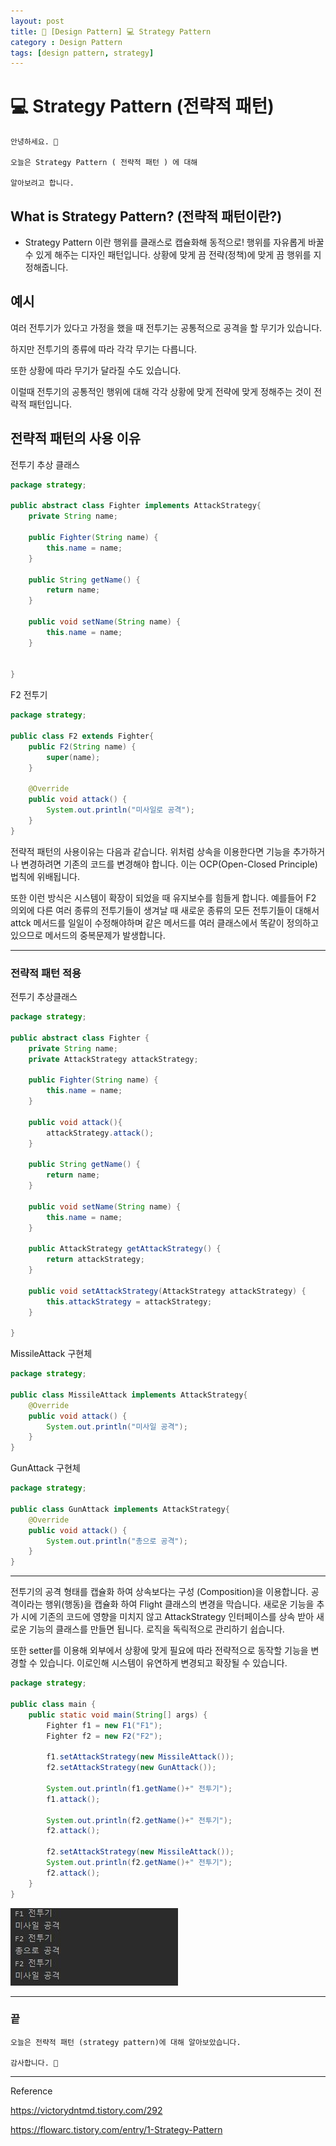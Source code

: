 ```yaml
---
layout: post
title: 📖 [Design Pattern] 💻 Strategy Pattern
category : Design Pattern
tags: [design pattern, strategy]
---
```


# 💻 Strategy Pattern (전략적 패턴)

    안녕하세요. 👋
    
    오늘은 Strategy Pattern ( 전략적 패턴 ) 에 대해
    
    알아보려고 합니다.

## What is Strategy Pattern? (전략적 패턴이란?)

- Strategy Pattern 이란
   행위를 클래스로 캡슐화해 동적으로! 행위를 자유롭게
   바꿀 수 있게 해주는 디자인 패턴입니다.
   상황에 맞게 끔 전략(정책)에 맞게 끔 행위를 지정해줍니다. 

## 예시

여러 전투기가 있다고 가정을 했을 때
전투기는 공통적으로 공격을 할 무기가 있습니다.

하지만 전투기의 종류에 따라 각각 무기는 다릅니다.

또한 상황에 따라 무기가 달라질 수도 있습니다.

이럴때 전투기의 공통적인 행위에 대해 각각 상황에 맞게 
전략에 맞게 정해주는 것이 전략적 패턴입니다.

## 전략적 패턴의 사용 이유

전투기 추상 클래스
```java
package strategy;

public abstract class Fighter implements AttackStrategy{
    private String name;

    public Fighter(String name) {
        this.name = name;
    }

    public String getName() {
        return name;
    }

    public void setName(String name) {
        this.name = name;
    }


}

```

F2 전투기
```java
package strategy;

public class F2 extends Fighter{
    public F2(String name) {
        super(name);
    }

    @Override
    public void attack() {
        System.out.println("미사일로 공격");
    }
}

```

전략적 패턴의 사용이유는 다음과 같습니다. 위처럼 상속을 이용한다면
기능을 추가하거나 변경하려면 기존의 코드를 변경해야 합니다.
이는 OCP(Open-Closed Principle) 법칙에 위배됩니다.

또한 이런 방식은 시스템이 확장이 되었을 때 유지보수를 힘들게 합니다.
예를들어 F2 의외에 다른 여러 종류의 전투기들이 생겨날 때
새로운 종류의 모든 전투기들이 대해서 attck 메서드를 일일이 
수정해야하며 같은 메서드를 여러 클래스에서 똑같이 정의하고 있으므로 
메서드의 중복문제가 발생합니다.

---------


### 전략적 패턴 적용

전투기 추상클래스

```java
package strategy;

public abstract class Fighter {
    private String name;
    private AttackStrategy attackStrategy;

    public Fighter(String name) {
        this.name = name;
    }

    public void attack(){
        attackStrategy.attack();
    }

    public String getName() {
        return name;
    }

    public void setName(String name) {
        this.name = name;
    }

    public AttackStrategy getAttackStrategy() {
        return attackStrategy;
    }

    public void setAttackStrategy(AttackStrategy attackStrategy) {
        this.attackStrategy = attackStrategy;
    }

}
```

MissileAttack 구현체

```java
package strategy;

public class MissileAttack implements AttackStrategy{
    @Override
    public void attack() {
        System.out.println("미사일 공격");
    }
}

```

GunAttack 구현체
```java
package strategy;

public class GunAttack implements AttackStrategy{
    @Override
    public void attack() {
        System.out.println("총으로 공격");
    }
}

```

---------------

전투기의 공격 형태를 캡슐화 하여 상속보다는 구성 (Composition)을 이용합니다.
공격이라는 행위(행동)을 캡슐화 하여 Flight 클래스의 변경을 막습니다.
새로운 기능을 추가 시에 기존의 코드에 영향을 미치지 않고 
AttackStrategy 인터페이스를 상속 받아 새로운 기능의 클래스를 만들면 됩니다.
로직을 독릭적으로 관리하기 쉽습니다.

또한 setter를 이용해 외부에서 상황에 맞게 필요에 따라 전략적으로
동작할 기능을 변경할 수 있습니다.
이로인해 시스템이 유연하게 변경되고 확장될 수 있습니다.

```java
package strategy;

public class main {
    public static void main(String[] args) {
        Fighter f1 = new F1("F1");
        Fighter f2 = new F2("F2");

        f1.setAttackStrategy(new MissileAttack());
        f2.setAttackStrategy(new GunAttack());

        System.out.println(f1.getName()+" 전투기");
        f1.attack();

        System.out.println(f2.getName()+" 전투기");
        f2.attack();

        f2.setAttackStrategy(new MissileAttack());
        System.out.println(f2.getName()+" 전투기");
        f2.attack();
    }
}

```

![strategy](/images/2021-1-19/main.JPG)


------------------------------------------------

### 끝

    오늘은 전략적 패턴 (strategy pattern)에 대해 알아보았습니다.
    
    감사합니다. 🙏

-------------------------------------------------

Reference

https://victorydntmd.tistory.com/292

https://flowarc.tistory.com/entry/1-Strategy-Pattern